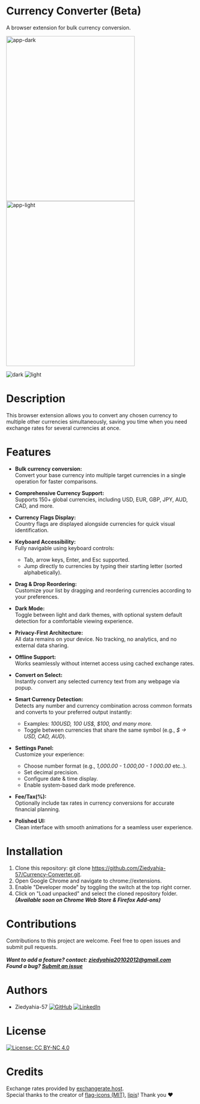 # Currency Converter (Beta)
A browser extension for bulk currency conversion.

<img width="344" height="441" alt="app-dark" src="https://github.com/user-attachments/assets/5b2d4e10-37c3-4388-96df-fd894c372ee9" />
<img width="344" height="441" alt="app-light" src="https://github.com/user-attachments/assets/b1eda995-f886-4b5a-9380-18365f3f80de" />

![dark](https://github.com/user-attachments/assets/c4a0a546-b769-469b-9536-33c039e40cb1)
![light](https://github.com/user-attachments/assets/e75c0153-87ad-403b-a192-6ab11e0605a8)

# Description
This browser extension allows you to convert any chosen currency to multiple other currencies simultaneously, saving you time when you need exchange rates for several currencies at once.

# Features
* **Bulk currency conversion:**<br/> Convert your base currency into multiple target currencies in a single operation for faster comparisons.
* **Comprehensive Currency Support:**<br/>Supports 150+ global currencies, including USD, EUR, GBP, JPY, AUD, CAD, and more.
* **Currency Flags Display:**<br/> Country flags are displayed alongside currencies for quick visual identification.
* **Keyboard Accessibility:**<br/>
Fully navigable using keyboard controls:
  * Tab, arrow keys, Enter, and Esc supported.
  * Jump directly to currencies by typing their starting letter (sorted alphabetically).

* **Drag & Drop Reordering:**<br/> Customize your list by dragging and reordering currencies according to your preferences.
* **Dark Mode:**<br/> Toggle between light and dark themes, with optional system default detection for a comfortable viewing experience.
* **Privacy-First Architecture:**<br/> All data remains on your device. No tracking, no analytics, and no external data sharing.
* **Offline Support:**<br/> Works seamlessly without internet access using cached exchange rates.
* **Convert on Select:**<br/> Instantly convert any selected currency text from any webpage via popup.
* **Smart Currency Detection:**<br/>Detects any number and currency combination across common formats and converts to your preferred output instantly:
  * Examples: *100USD, 100 US$, $100, and many more.*
  * Toggle between currencies that share the same symbol (e.g., *$ → USD, CAD, AUD*).
* **Settings Panel:**<br/>Customize your experience:
  * Choose number format (e.g., *1,000.00 - 1.000,00 - 1 000.00* etc..).
  * Set decimal precision.
  * Configure date & time display.
  * Enable system-based dark mode preference.
* **Fee/Tax(%):**<br/>Optionally include tax rates in currency conversions for accurate financial planning.
* **Polished UI:**<br/>Clean interface with smooth animations for a seamless user experience.


# Installation
1. Clone this repository: git clone https://github.com/Ziedyahia-57/Currency-Converter.git.
2. Open Google Chrome and navigate to chrome://extensions.
3. Enable "Developer mode" by toggling the switch at the top right corner.
4. Click on "Load unpacked" and select the cloned repository folder.<br/>
***(Available soon on Chrome Web Store & Firefox Add-ons)***

# Contributions
Contributions to this project are welcome. Feel free to open issues and submit pull requests.
<br/>
<br/>***Want to add a feature? contact: ziedyahia20102012@gmail.com***
<br/>***Found a bug? [Submit an issue](https://github.com/Ziedyahia-57/Currency-Converter/issues/new)***

# Authors
- Ziedyahia-57 [![GitHub](https://img.shields.io/badge/-GitHub-black?style=flat&logo=github)](https://github.com/Ziedyahia-57) [![LinkedIn](https://img.shields.io/badge/-LinkedIn-blue?style=flat&logo=linkedin&logoColor=white)](https://www.linkedin.com/in/zied-yahia/)


# License
[![License: CC BY-NC 4.0](https://img.shields.io/badge/License-CC%20BY--NC%204.0-lightgrey.svg)](https://creativecommons.org/licenses/by-nc/4.0/)


# Credits
Exchange rates provided by [exchangerate.host](https://exchangerate.host/). <br>
Special thanks to the creator of [flag-icons (MIT)](https://github.com/lipis/flag-icons), [lipis](https://github.com/lipis)!
Thank you ❤️
